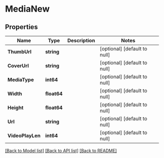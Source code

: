 # MediaNew

## Properties
Name | Type | Description | Notes
------------ | ------------- | ------------- | -------------
**ThumbUrl** | **string** |  | [optional] [default to null]
**CoverUrl** | **string** |  | [optional] [default to null]
**MediaType** | **int64** |  | [optional] [default to null]
**Width** | **float64** |  | [optional] [default to null]
**Height** | **float64** |  | [optional] [default to null]
**Url** | **string** |  | [optional] [default to null]
**VideoPlayLen** | **int64** |  | [optional] [default to null]

[[Back to Model list]](../README.md#documentation-for-models) [[Back to API list]](../README.md#documentation-for-api-endpoints) [[Back to README]](../README.md)


